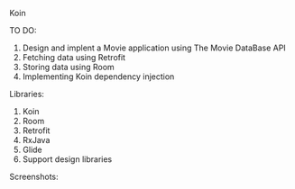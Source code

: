 Koin

TO DO:

1. Design and implent a Movie application using The Movie DataBase API
2. Fetching data using Retrofit
3. Storing data using Room 
4. Implementing Koin dependency injection

Libraries:

1. Koin
2. Room
3. Retrofit
4. RxJava
5. Glide
6. Support design libraries

Screenshots:

